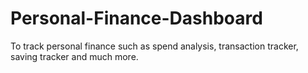 # Personal-Finance-Dashboard

To track personal finance such as spend analysis, transaction tracker, saving tracker and much more.
